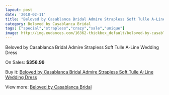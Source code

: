 ```yaml
---
layout: post
date: '2018-02-11'
title: "Beloved by Casablanca Bridal Admire Strapless Soft Tulle A-Line Wedding Dress"
category: Beloved by Casablanca Bridal
tags: ["special","strapless","crazy","sale","unique"]
image: http://img.eudances.com/16362-thickbox_default/beloved-by-casablanca-bridal-admire-strapless-soft-tulle-a-line-wedding-dress.jpg
---
```

Beloved by Casablanca Bridal Admire Strapless Soft Tulle A-Line Wedding Dress

On Sales: **$356.99**
<a href="https://www.eudances.com/en/beloved-by-casablanca-bridal/4818-beloved-by-casablanca-bridal-admire-strapless-soft-tulle-a-line-wedding-dress.html"><amp-img layout="responsive" width="600" height="600" src="//img.eudances.com/16362-thickbox_default/beloved-by-casablanca-bridal-admire-strapless-soft-tulle-a-line-wedding-dress.jpg" alt="Beloved by Casablanca Bridal Admire Strapless Soft Tulle A-Line Wedding Dress 0" /></a>
<a href="https://www.eudances.com/en/beloved-by-casablanca-bridal/4818-beloved-by-casablanca-bridal-admire-strapless-soft-tulle-a-line-wedding-dress.html"><amp-img layout="responsive" width="600" height="600" src="//img.eudances.com/16364-thickbox_default/beloved-by-casablanca-bridal-admire-strapless-soft-tulle-a-line-wedding-dress.jpg" alt="Beloved by Casablanca Bridal Admire Strapless Soft Tulle A-Line Wedding Dress 1" /></a>
<a href="https://www.eudances.com/en/beloved-by-casablanca-bridal/4818-beloved-by-casablanca-bridal-admire-strapless-soft-tulle-a-line-wedding-dress.html"><amp-img layout="responsive" width="600" height="600" src="//img.eudances.com/16363-thickbox_default/beloved-by-casablanca-bridal-admire-strapless-soft-tulle-a-line-wedding-dress.jpg" alt="Beloved by Casablanca Bridal Admire Strapless Soft Tulle A-Line Wedding Dress 2" /></a>

Buy it: [Beloved by Casablanca Bridal Admire Strapless Soft Tulle A-Line Wedding Dress](https://www.eudances.com/en/beloved-by-casablanca-bridal/4818-beloved-by-casablanca-bridal-admire-strapless-soft-tulle-a-line-wedding-dress.html "Beloved by Casablanca Bridal Admire Strapless Soft Tulle A-Line Wedding Dress")

View more: [Beloved by Casablanca Bridal](https://www.eudances.com/en/89-beloved-by-casablanca-bridal "Beloved by Casablanca Bridal")